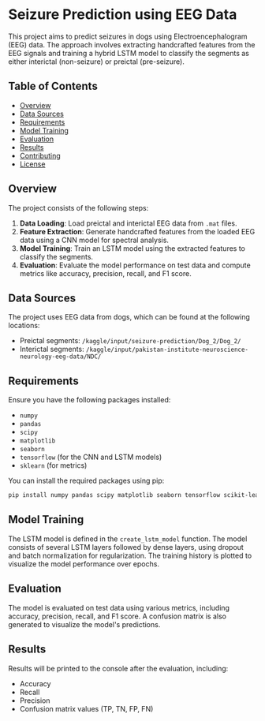 # Seizure Prediction using EEG Data

This project aims to predict seizures in dogs using Electroencephalogram (EEG) data. The approach involves extracting handcrafted features from the EEG signals and training a hybrid LSTM model to classify the segments as either interictal (non-seizure) or preictal (pre-seizure).

## Table of Contents

- [Overview](#overview)
- [Data Sources](#data-sources)
- [Requirements](#requirements)
- [Model Training](#model-training)
- [Evaluation](#evaluation)
- [Results](#results)
- [Contributing](#contributing)
- [License](#license)

## Overview

The project consists of the following steps:

1. **Data Loading**: Load preictal and interictal EEG data from `.mat` files.
2. **Feature Extraction**: Generate handcrafted features from the loaded EEG data using a CNN model for spectral analysis.
3. **Model Training**: Train an LSTM model using the extracted features to classify the segments.
4. **Evaluation**: Evaluate the model performance on test data and compute metrics like accuracy, precision, recall, and F1 score.

## Data Sources

The project uses EEG data from dogs, which can be found at the following locations:

- Preictal segments: `/kaggle/input/seizure-prediction/Dog_2/Dog_2/`
- Interictal segments: `/kaggle/input/pakistan-institute-neuroscience-neurology-eeg-data/NDC/`

## Requirements

Ensure you have the following packages installed:

- `numpy`
- `pandas`
- `scipy`
- `matplotlib`
- `seaborn`
- `tensorflow` (for the CNN and LSTM models)
- `sklearn` (for metrics)

You can install the required packages using pip:

```bash
pip install numpy pandas scipy matplotlib seaborn tensorflow scikit-learn
```

## Model Training

The LSTM model is defined in the `create_lstm_model` function. The model consists of several LSTM layers followed by dense layers, using dropout and batch normalization for regularization. The training history is plotted to visualize the model performance over epochs.

## Evaluation

The model is evaluated on test data using various metrics, including accuracy, precision, recall, and F1 score. A confusion matrix is also generated to visualize the model's predictions.

## Results

Results will be printed to the console after the evaluation, including:

- Accuracy
- Recall
- Precision
- Confusion matrix values (TP, TN, FP, FN)
